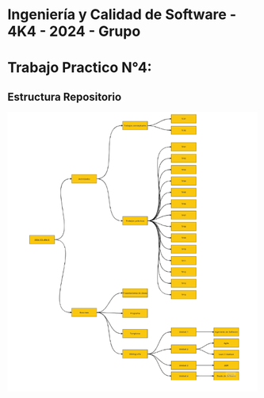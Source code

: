 # Ingeniería y Calidad de Software - 4K4 - 2024 - Grupo 

# Trabajo Practico N°4:

## Estructura Repositorio
![Estructura del Repositorio](https://github.com/vegacande/2024_ICS_4K4_G/blob/main/Actividades/Trabajos_pr%C3%A1cticos/TP04/Dise%C3%B1o_de_repositorio.png)
